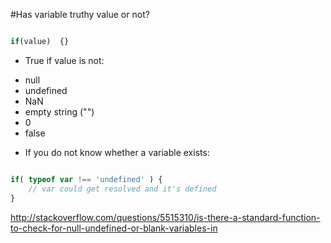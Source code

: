 #Has variable truthy value or not?

```js

if(value)  {}

```

*  True if value is not:
- null
- undefined
- NaN
- empty string ("")
- 0
- false

* If you do not know whether a variable exists:

```js

if( typeof var !== 'undefined' ) {
    // var could get resolved and it's defined
}

```

http://stackoverflow.com/questions/5515310/is-there-a-standard-function-to-check-for-null-undefined-or-blank-variables-in